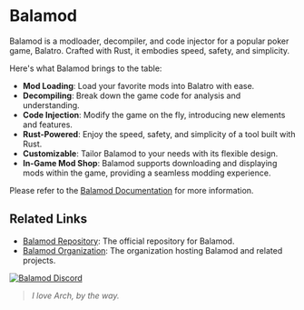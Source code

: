 # Balamod

Balamod is a modloader, decompiler, and code injector for a popular poker game, Balatro. Crafted with Rust, it embodies speed, safety, and simplicity.

Here's what Balamod brings to the table:

- **Mod Loading**: Load your favorite mods into Balatro with ease.
- **Decompiling**: Break down the game code for analysis and understanding.
- **Code Injection**: Modify the game on the fly, introducing new elements and features.
- **Rust-Powered**: Enjoy the speed, safety, and simplicity of a tool built with Rust.
- **Customizable**: Tailor Balamod to your needs with its flexible design.
- **In-Game Mod Shop**: Balamod supports downloading and displaying mods within the game, providing a seamless modding experience.

Please refer to the [Balamod Documentation](https://UwUDev.github.io/balamod) for more information.

## Related Links

- [Balamod Repository](https://github.com/UwUDev/balamod): The official repository for Balamod.
- [Balamod Organization](https://github.com/balamod): The organization hosting Balamod and related projects.

[![Balamod Discord](https://discordapp.com/api/guilds/1185706070656688128/widget.png?style=banner2)](https://discord.gg/p7DeW7pSzA)

> *I love Arch, by the way.*
